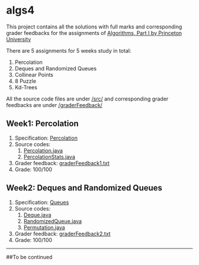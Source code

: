 # algs4
This project contains all the solutions with full marks and corresponding grader feedbacks for the assignments of [Algorithms, Part I by Princeton University](https://www.coursera.org/learn/algorithms-part1?)

There are 5 assignments for 5 weeks study in total:
1. Percolation
2. Deques and Randomized Queues
3. Collinear Points
4. 8 Puzzle
5. Kd-Trees

All the source code files are under [/src/](https://github.com/icycoke/algs4/tree/master/src) and corresponding grader feedbacks are under [/graderFeedback/](https://github.com/icycoke/algs4/tree/master/graderFeedback)

## Week1: Percolation
1. Specification: [Percolation](https://coursera.cs.princeton.edu/algs4/assignments/percolation/specification.php)
2. Source codes:
   1. [Percolation.java](https://github.com/icycoke/algs4/blob/master/src/Percolation.java)
   2. [PercolationStats.java](https://github.com/icycoke/algs4/blob/master/src/PercolationStats.java)
3. Grader feedback: [graderFeedback1.txt](https://github.com/icycoke/algs4/blob/master/graderFeedback/graderFeedback1.txt)
4. Grade: 100/100

## Week2: Deques and Randomized Queues
1. Specification: [Queues](https://coursera.cs.princeton.edu/algs4/assignments/queues/specification.php)
2. Source codes:
   1. [Deque.java](https://github.com/icycoke/algs4/blob/master/src/Deque.java)
   2. [RandomizedQueue.java](https://github.com/icycoke/algs4/blob/master/src/RandomizedQueue.java)
   3. [Permutation.java](https://github.com/icycoke/algs4/blob/master/src/Permutation.java)
3. Grader feedback: [graderFeedback2.txt](https://github.com/icycoke/algs4/blob/master/graderFeedback/graderFeedback2.txt)
4. Grade: 100/100

---
##To be continued
